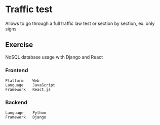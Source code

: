 # Traffic test

Allows to go through a full traffic law test or section by section, ex. only signs

## Exercise

NoSQL database usage with Django and React

### Frontend
```
Platform    Web
Language    JavaScript
Framework   React.js
```

### Backend
```
Language    Python
Framework   Django
```